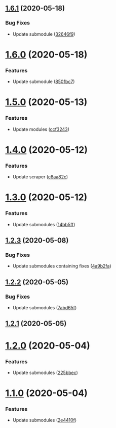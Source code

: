 ## [1.6.1](https://github.com/pct-org/getting-started/compare/v1.6.0...v1.6.1) (2020-05-18)


### Bug Fixes

* Update submodule ([32646f9](https://github.com/pct-org/getting-started/commit/32646f94c0b90462f3af7520e7becb2dc36743da))



# [1.6.0](https://github.com/pct-org/getting-started/compare/v1.5.0...v1.6.0) (2020-05-18)


### Features

* Update submodule ([8501bc7](https://github.com/pct-org/getting-started/commit/8501bc715c0fb5b35f9b4ec149b233cdd8cb3878))



# [1.5.0](https://github.com/pct-org/getting-started/compare/v1.4.0...v1.5.0) (2020-05-13)


### Features

* Update modules ([ccf3243](https://github.com/pct-org/getting-started/commit/ccf324394a714d1dbc9851f77a1a095c320ee042))



# [1.4.0](https://github.com/pct-org/getting-started/compare/v1.3.0...v1.4.0) (2020-05-12)


### Features

* Update scraper ([c8aa82c](https://github.com/pct-org/getting-started/commit/c8aa82cfa3f43ba44cbc0ae598e00393bde0dd54))



# [1.3.0](https://github.com/pct-org/getting-started/compare/v1.2.3...v1.3.0) (2020-05-12)


### Features

* Update submodules ([14bb5ff](https://github.com/pct-org/getting-started/commit/14bb5ff1af50ecf29aa4d7405d6376525cde8332))



## [1.2.3](https://github.com/pct-org/getting-started/compare/v1.2.2...v1.2.3) (2020-05-08)


### Bug Fixes

* Update submodules containing fixes ([4a9b2fa](https://github.com/pct-org/getting-started/commit/4a9b2fa68e3a01ab5cbee7b301059c17e1ec4569))



## [1.2.2](https://github.com/pct-org/getting-started/compare/v1.2.1...v1.2.2) (2020-05-05)


### Bug Fixes

* Update submodules ([7abd65f](https://github.com/pct-org/getting-started/commit/7abd65f91201e6bd7bfd258f23c6438b79ab071e))



## [1.2.1](https://github.com/pct-org/getting-started/compare/v1.2.0...v1.2.1) (2020-05-05)



# [1.2.0](https://github.com/pct-org/getting-started/compare/v1.1.0...v1.2.0) (2020-05-04)


### Features

* Update submodules ([225bbec](https://github.com/pct-org/getting-started/commit/225bbecad256345cab2ff3ee7ed6558c8a74b044))



# [1.1.0](https://github.com/pct-org/getting-started/compare/v1.0.7...v1.1.0) (2020-05-04)


### Features

* Update submodules ([2e4410f](https://github.com/pct-org/getting-started/commit/2e4410f40725f11826fa8b64f24194a27ec4a7b6))



